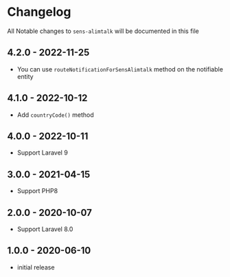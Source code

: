 # Changelog

All Notable changes to `sens-alimtalk` will be documented in this file

## 4.2.0 - 2022-11-25

- You can use `routeNotificationForSensAlimtalk` method on the notifiable entity

## 4.1.0 - 2022-10-12

- Add `countryCode()` method

## 4.0.0 - 2022-10-11

- Support Laravel 9

## 3.0.0 - 2021-04-15

- Support PHP8

## 2.0.0 - 2020-10-07

- Support Laravel 8.0

## 1.0.0 - 2020-06-10

- initial release
